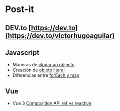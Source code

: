# Post-it 

## DEV.to [https://dev.to](https://dev.to/victorhugoaguilar)


## Javascript 
- Maneras de [clonar un objecto](https://github.com/VictorHugoAguilar/post-it/blob/main/clone-objects-javascript.md)
- Creación de [objeto literal](https://github.com/VictorHugoAguilar/post-it/blob/main/object-literals-javascript.md)
- Diferencias entre [forEach y map](https://github.com/VictorHugoAguilar/post-it/blob/main/differences-between-foreach-and-map.md)


## Vue
- Vue 3 [Composition API ref vs reactive](https://github.com/VictorHugoAguilar/post-it/blob/main/composite-api-ref-vs-reactive.md)
